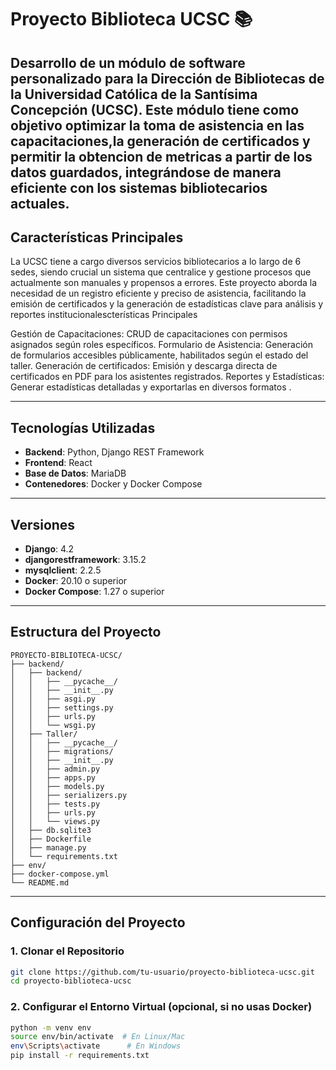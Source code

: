 # Proyecto Biblioteca UCSC 📚
Desarrollo de un módulo de software personalizado para la Dirección de Bibliotecas de la Universidad Católica de la Santísima Concepción (UCSC). Este módulo tiene como objetivo optimizar la toma de asistencia en las capacitaciones,la generación de certificados y permitir la obtencion de metricas a partir de los datos guardados, integrándose de manera eficiente con los sistemas bibliotecarios actuales.
---

## Características Principales
La UCSC tiene a cargo diversos servicios bibliotecarios a lo largo de 6 sedes, siendo crucial un sistema que centralice y gestione procesos que actualmente son manuales y propensos a errores. Este proyecto aborda la necesidad de un registro eficiente y preciso de asistencia, facilitando la emisión de certificados y la generación de estadísticas clave para análisis y reportes institucionalescterísticas Principales

Gestión de Capacitaciones: CRUD de capacitaciones con permisos asignados según roles específicos.
Formulario de Asistencia: Generación de formularios accesibles públicamente, habilitados según el estado del taller.
Generación de certificados: Emisión y descarga directa de certificados en PDF para los asistentes registrados.
Reportes y Estadísticas: Generar estadísticas detalladas y exportarlas en diversos formatos .

---

## Tecnologías Utilizadas

- **Backend**: Python, Django REST Framework
- **Frontend**: React
- **Base de Datos**: MariaDB 
- **Contenedores**: Docker y Docker Compose

---

## Versiones
- **Django**: 4.2
- **djangorestframework**: 3.15.2
- **mysqlclient**: 2.2.5
- **Docker**: 20.10 o superior
- **Docker Compose**: 1.27 o superior


---

## Estructura del Proyecto
```plaintext
PROYECTO-BIBLIOTECA-UCSC/
├── backend/
│   ├── backend/
│   │   ├── __pycache__/
│   │   ├── __init__.py
│   │   ├── asgi.py
│   │   ├── settings.py
│   │   ├── urls.py
│   │   └── wsgi.py
│   ├── Taller/
│   │   ├── __pycache__/
│   │   ├── migrations/
│   │   ├── __init__.py
│   │   ├── admin.py
│   │   ├── apps.py
│   │   ├── models.py
│   │   ├── serializers.py
│   │   ├── tests.py
│   │   ├── urls.py
│   │   └── views.py
│   ├── db.sqlite3
│   ├── Dockerfile
│   ├── manage.py
│   └── requirements.txt
├── env/
├── docker-compose.yml
└── README.md
```

---

## Configuración del Proyecto

### 1. Clonar el Repositorio
```bash
git clone https://github.com/tu-usuario/proyecto-biblioteca-ucsc.git
cd proyecto-biblioteca-ucsc
```

### 2. Configurar el Entorno Virtual (opcional, si no usas Docker)
```bash
python -m venv env
source env/bin/activate  # En Linux/Mac
env\Scripts\activate      # En Windows
pip install -r requirements.txt
```
